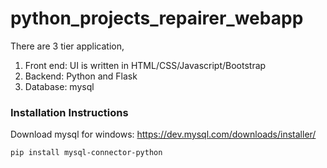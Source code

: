 # python_projects_repairer_webapp
There are 3 tier application,
1. Front end: UI is written in HTML/CSS/Javascript/Bootstrap
2. Backend: Python and Flask
3. Database: mysql

### Installation Instructions

Download mysql for windows: https://dev.mysql.com/downloads/installer/

`pip install mysql-connector-python`